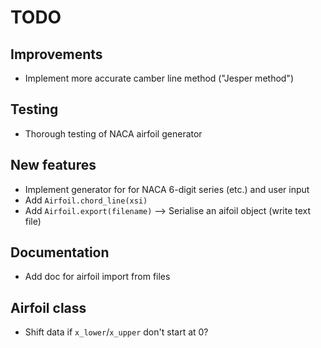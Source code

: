 # TODO

## Improvements
* Implement more accurate camber line method ("Jesper method")

## Testing
* Thorough testing of NACA airfoil generator

## New features
* Implement generator for for NACA 6-digit series (etc.) and user input
* Add `Airfoil.chord_line(xsi)`
* Add `Airfoil.export(filename)` --> Serialise an aifoil object (write text file)

## Documentation
* Add doc for airfoil import from files

## Airfoil class
* Shift data if `x_lower`/`x_upper` don't start at 0?
